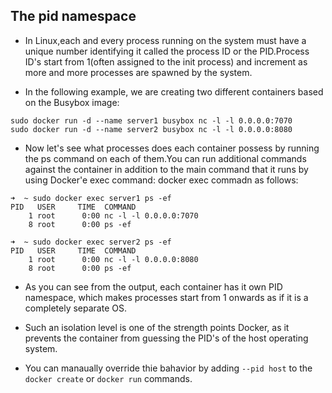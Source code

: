 ## The pid namespace
- In Linux,each and every process running on the system must have a unique number identifying it called the process ID or the PID.Process ID's start from 1(often assigned to the init process) and increment as more and more processes are  spawned by the system.

- In the following example, we are creating two different containers based on the Busybox image:

```
sudo docker run -d --name server1 busybox nc -l -l 0.0.0.0:7070
sudo docker run -d --name server2 busybox nc -l -l 0.0.0.0:8080
```
- Now let's see what processes does each container possess by running the ps command on each of them.You can run additional commands against the container in addition to the main command that it runs by using Docker'e exec command:
docker exec commadn as follows:

```
➜  ~ sudo docker exec server1 ps -ef                                
PID   USER     TIME  COMMAND
    1 root      0:00 nc -l -l 0.0.0.0:7070
    8 root      0:00 ps -ef

➜  ~ sudo docker exec server2 ps -ef
PID   USER     TIME  COMMAND
    1 root      0:00 nc -l -l 0.0.0.0:8080
    8 root      0:00 ps -ef
```

- As you can see from the output, each container has it own PID namespace, which makes processes start from 1 onwards as if it is a completely separate OS.

- Such an isolation level is one of the strength points Docker, as it prevents the container from guessing the PID's of the host operating system.

- You can manaually override thie bahavior by adding ```--pid host``` to the ```docker create``` or ```docker run``` commands.
